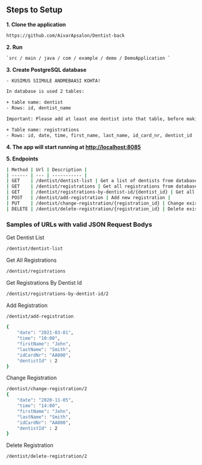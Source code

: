 ## Steps to Setup

**1. Clone the application**
```bash
https://github.com/AivarApsalon/Dentist-back
```

**2. Run**
```bash
`src / main / java / com / example / demo / DemoApplication `
```

**3. Create PostgreSQL database**
```bash
- KÜSIMUS SIIMULE ANDMEBAASI KOHTA!
```

```bash
In database is used 2 tables:
```
```bash
+ table name: dentist
- Rows: id, dentist_name

Important: Please add at least one dentist into that table, before making requests from database!
```
```bash
+ Table name: registrations
- Rows: id, date, time, first_name, last_name, id_card_nr, dentist_id
```

**4. The app will start running at <http://localhost:8085>**


**5. Endpoints**

```bash
| Method | Url | Description |
| ------ | --- | ----------- | 
| GET    | /dentist/dentist-list | Get a list of dentists from database | 
| GET    | /dentist/registrations | Get all registrations from database | 
| GET    | /dentist/registrations-by-dentist-id/{dentist_id} | Get all registrations by dentist id | 
| POST   | /dentist/add-registration | Add new registration |
| PUT    | /dentist/change-registration/{registration_id} | Change existing registration |
| DELETE | /dentist/delete-registration/{registration_id} | Delete existing registration |

```

### Samples of URLs with valid JSON Request Bodys

Get Dentist List
```bash
/dentist/dentist-list
```

Get All Registrations
```bash
/dentist/registrations
```

Get Registrations By Dentist Id
```bash
/dentist/registrations-by-dentist-id/2
```

Add Registration
```bash
/dentist/add-registration

{
    "date": "2021-03-01",
    "time": "10:00",
    "firstName": "John",
    "lastName": "Smith",
    "idCardNr": "AA000",
    "dentistId" : 2
}
```

Change Registration
```bash
/dentist/change-registration/2
{
    "date": "2020-11-05",
    "time": "14:00",
    "firstName": "John",
    "lastName": "Smith",
    "idCardNr": "AA000",
    "dentistId" : 2
}
```

Delete Registration
```bash
/dentist/delete-registration/2
```


